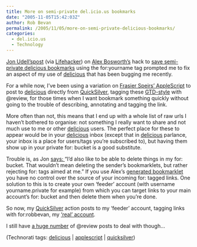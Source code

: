 ```yaml
---
title: More on semi-private del.icio.us bookmarks
date: "2005-11-05T15:42:03Z"
author: Rob Bevan
permalink: /2005/11/05/more-on-semi-private-delicious-bookmarks/
categories:
  - del.icio.us
  - Technology
---
```

[Jon Udell&#8217;s][1][post][2] (via [Lifehacker][3]) on [Alex Bosworth&#8217;s][4] hack to [save semi-private delicious bookmarks][5] using the for:yourname tag prompted me to fix an aspect of my use of [delicious][6] that has been bugging me recently.

For a while now, I&#8217;ve been using a variation on [Frasier Speirs&#8217; AppleScript][7] to post to [delicious][6] directly from [QuickSilver][8], tagging these [GTD-style][9] with @review, for those times when I want bookmark something quickly without going to the trouble of describing, annotating and tagging the link.

More often than not, this means that I end up with a whole list of raw urls I haven&#8217;t bothered to organise: not something I really want to share and not much use to me or other [delicious][6] users. The perfect place for these to appear would be in your [delicious][6] inbox (except that in [delicious][6] parlance, your inbox is a place for users/tags you&#8217;re subscribed to), but having them show up in your private for: bucket is a good substitute.

Trouble is, as Jon [says: ][2]&#8220;I&#8217;d also like to be able to delete things in my for: bucket. That wouldn&#8217;t mean deleting the sender&#8217;s bookmarklets, but rather rejecting for: tags aimed at me.&#8221; If you use Alex&#8217;s [generated bookmarklet][5] you have no control over the source of your incoming for: tagged links. One solution to this is to create your own &#8216;feeder&#8217; account (with username yourname.private for example) from which you can target links to your main account&#8217;s for: bucket and then delete them when you&#8217;re done.

So now, my [QuickSilver][8] action posts to my &#8216;feeder&#8217; account, tagging links with for:robbevan, my [&#8216;real&#8217; account][10].

I still have [a huge number][11] of @review posts to deal with though&#8230;

<p class="technorati-tags">
  (Technorati tags: <a href="http://technorati.com/tag/delicious" rel="tag">delicious</a> | <a href="http://technorati.com/tag/applescript" rel="tag">applescript</a> | <a href="http://technorati.com/tag/quicksilver" rel="tag">quicksilver</a>)
</p>

 [1]: http://weblog.infoworld.com/udell/
 [2]: http://weblog.infoworld.com/udell/2005/11/01.html#a1332
 [3]: http://www.lifehacker.com/software/delicious/semiprivate-delicious-bookmarks-134798.php
 [4]: http://www.sourcelabs.com/blogs/ajb/2005/10/fixing_up_some_loose_ends.html
 [5]: http://sandbox.sourcelabs.com/priv.at/
 [6]: http://del.icio.us
 [7]: http://www.livejournal.com/users/fraserspeirs/889683.html
 [8]: http://quicksilver.blacktree.com/
 [9]: http://www.davidco.com/
 [10]: http://del.icio.us/robbevan
 [11]: http://kevan.org/extispicious.cgi?name=robbevan
